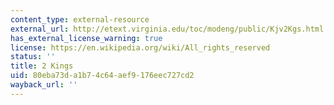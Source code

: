 ```yaml
---
content_type: external-resource
external_url: http://etext.virginia.edu/toc/modeng/public/Kjv2Kgs.html
has_external_license_warning: true
license: https://en.wikipedia.org/wiki/All_rights_reserved
status: ''
title: 2 Kings
uid: 80eba73d-a1b7-4c64-aef9-176eec727cd2
wayback_url: ''
---
```

